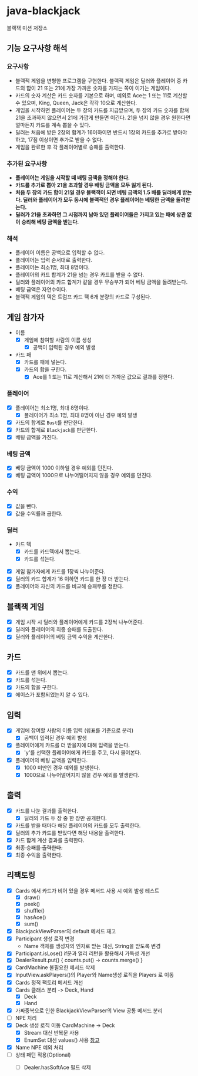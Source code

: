 # java-blackjack

블랙잭 미션 저장소

## 기능 요구사항 해석

### 요구사항

- 블랙잭 게임을 변형한 프로그램을 구현한다. 블랙잭 게임은 딜러와 플레이어 중 카드의 합이 21 또는 21에 가장 가까운 숫자를 가지는 쪽이 이기는 게임이다.
- 카드의 숫자 계산은 카드 숫자를 기본으로 하며, 예외로 Ace는 1 또는 11로 계산할 수 있으며, King, Queen, Jack은 각각 10으로 계산한다.
- 게임을 시작하면 플레이어는 두 장의 카드를 지급받으며, 두 장의 카드 숫자를 합쳐 21을 초과하지 않으면서 21에 가깝게 만들면 이긴다. 21을 넘지 않을 경우 원한다면 얼마든지 카드를 계속 뽑을 수 있다.
- 딜러는 처음에 받은 2장의 합계가 16이하이면 반드시 1장의 카드를 추가로 받아야 하고, 17점 이상이면 추가로 받을 수 없다.
- 게임을 완료한 후 각 플레이어별로 승패를 출력한다.

### 추가된 요구사항
- **플레이어는 게임을 시작할 때 배팅 금액을 정해야 한다.**
- **카드를 추가로 뽑아 21을 초과할 경우 배팅 금액을 모두 잃게 된다.**
- **처음 두 장의 카드 합이 21일 경우 블랙잭이 되면 베팅 금액의 1.5 배를 딜러에게 받는다. 딜러와 플레이어가 모두 동시에 블랙잭인 경우 플레이어는 베팅한 금액을 돌려받는다.**
- **딜러가 21을 초과하면 그 시점까지 남아 있던 플레이어들은 가지고 있는 패에 상관 없이 승리해 베팅 금액을 받는다.**

### 해석

- 플레이어 이름은 공백으로 입력할 수 없다.
- 플레이어는 입력 순서대로 출력한다.
- 플레이어는 최소1명, 최대 8명이다.
- 플레이어의 카드 합계가 21을 넘는 경우 카드를 받을 수 없다.
- 딜러와 플레이어의 카드 합계가 같을 경우 무승부가 되어 베팅 금액을 돌려받는다. 
- 베팅 금액은 자연수이다. 
- 블랙잭 게임의 덱은 트럼프 카드 팩 6개 분량의 카드로 구성된다. 

## 게임 참가자

- 이름
  - [x] 게임에 참여할 사람의 이름 생성
    - [x] 공백이 입력된 경우 예외 발생
- 카드 패
  - [x] 카드를 패에 넣는다.
  - [x] 카드의 합을 구한다.
    - [x] Ace를 1 또는 11로 계산해서 21에 더 가까운 값으로 결과를 정한다.

### 플레이어

- [x] 플레이어는 최소1명, 최대 8명이다.
  - [x] 플레이어가 최소 1명, 최대 8명이 아닌 경우 예외 발생
- [x] 카드의 합계로 `Bust`를 판단한다.
- [x] 카드의 합계로 `Blackjack`를 판단한다.
- [x] 베팅 금액을 가진다.

### 베팅 금액

- [x] 베팅 금액이 1000 이하일 경우 예외를 던진다. 
- [x] 베팅 금액이 1000으로 나누어떨어지지 않을 경우 예외를 던진다. 

### 수익

- [x] 값을 뺀다.
- [x] 값을 수익률과 곱한다.

### 딜러

- 카드 덱
  - [x] 카드를 카드덱에서 뽑는다.
  - [x] 카드를 섞는다.
- [x] 게임 참가자에게 카드를 1장씩 나누어준다.
- [x] 딜러의 카드 합계가 16 이하면 카드를 한 장 더 받는다.
- [x] 플레이어와 자신의 카드를 비교해 승패무를 정한다.

## 블랙잭 게임

- [x] 게임 시작 시 딜러와 플레이어에게 카드를 2장씩 나누어준다.
- [x] 딜러와 플레이어의 최종 승패를 도출한다. 
- [x] 딜러와 플레이어의 베팅 금액 수익을 계산한다. 

## 카드

- [x] 카드를 맨 위에서 뽑는다.
- [x] 카드를 섞는다.
- [x] 카드의 합을 구한다.
- [x] 에이스가 포함되었는지 알 수 있다. 

## 입력

- [x] 게임에 참여할 사람의 이름 입력 (쉼표를 기준으로 분리)
  - [x] 공백이 입력된 경우 예외 발생
- [x] 플레이어에게 카드를 더 받을지에 대해 입력을 받는다.
  - [x] 'y'를 선택한 플레이어에게 카드를 주고, 다시 물어본다.
- [x] 플레이어의 베팅 금액을 입력한다.
  - [x] 1000 미만인 경우 예외를 발생한다.
  - [x] 1000으로 나누어떨어지지 않을 경우 예외를 발생한다.

## 출력

- [x] 카드를 나눈 결과를 출력한다.
  - [x] 딜러의 카드 두 장 중 한 장만 공개한다.
- [x] 카드를 받을 때마다 해당 플레이어의 카드를 모두 출력한다.
- [x] 딜러의 추가 카드를 받았다면 해당 내용을 출력한다.
- [x] 카드 합계 계산 결과를 출력한다.
- [x] ~~최종 승패를 출력한다.~~
- [x] 최종 수익을 출력한다. 

## 리팩토링
- [x] Cards 에서 카드가 비어 있을 경우 메서드 사용 시 예외 발생 테스트
  - [x] draw()
  - [x] peek()
  - [x] shuffle()
  - [x] hasAce()
  - [x] sum()
- [x] BlackjackViewParser의 default 메서드 재고
- [x] Participant 생성 로직 변경
  - Name 객체를 생성자의 인자로 받는 대신, String을 받도록 변경
- [x] Participant.isLose() if문과 얼리 리턴을 활용해서 가독성 개선
- [x] DealerResult.put() { counts.put() -> counts.merge() }
- [x] CardMachine 불필요한 메서드 삭제
- [x] InputView.askPlayers()의 Player와 Name생성 로직을 Players 로 이동
- [x] Cards 정적 팩토리 메서드 개선
- [x] Cards 클래스 분리 -> Deck, Hand
  - [x] Deck
  - [x] Hand
- [x] 가짜중복으로 인한 BlackjackViewParser의 View 공통 메서드 분리
- [ ] NPE 처리
- [x] Deck 생성 로직 이동 CardMachine -> Deck
  - [x] Stream 대신 반복문 사용 
  - [x] EnumSet 대신 values() 사용 [참고](https://github.com/woowacourse/java-blackjack/pull/652#discussion_r1518824698)
- [x] Name NPE 예외 처리
- [ ] 상태 패턴 적용(Optional)
  - [ ] Dealer.hasSoftAce 필드 삭제

